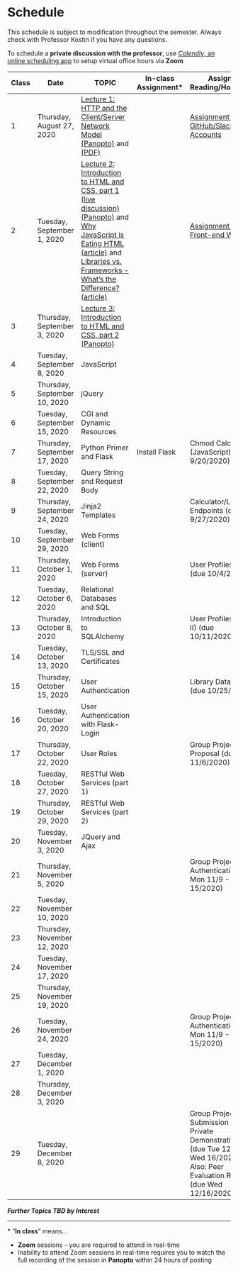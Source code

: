 # Schedule
This schedule is subject to modification throughout the semester. Always check with Professor Kostin if you have any questions.

To schedule a **private discussion with the professor**, use [*Calendly*, an online scheduling app](https://calendly.com/rkostin) to setup virtual office hours via **Zoom**

| Class | Date                         | TOPIC                                                        | In-class Assignment* | Assigned Reading/Homework                                    |
| ----- | ---------------------------- | ------------------------------------------------------------ | -------------------- | ------------------------------------------------------------ |
| 1     | Thursday, August 27, 2020    | [Lecture 1: HTTP and the Client/Server Network Model (Panopto)](https://rochester.hosted.panopto.com/Panopto/Pages/Viewer.aspx?id=8c2473c1-4d2b-4c7f-a834-ac1e0130097b) and [(PDF)](01-http_client-server/http_client-server.pdf) |                      | [Assignment 1: GitHub/Slack Accounts](assignment01-github-slack/instructions.md) |
| 2     | Tuesday, September 1, 2020   | [Lecture 2: Introduction to HTML and CSS, part 1 (live discussion) (Panopto)](https://rochester.hosted.panopto.com/Panopto/Pages/Viewer.aspx?id=733cbec6-e714-4218-80ea-ac29017ef037) and [Why JavaScript is Eating HTML (article)](https://css-tricks.com/why-javascript-is-eating-html/) and [Libraries vs. Frameworks - What’s the Difference? (article)](https://medium.com/better-programming/libraries-vs-frameworks-whats-the-difference-5f28c53dcffe) |                      | [Assignment 2: Basic Front-end Webpage](assignment02-basic-front-end-webpage/instructions.md) |
| 3     | Thursday, September 3, 2020  | [Lecture 3: Introduction to HTML and CSS, part 2 (Panopto)](https://rochester.hosted.panopto.com/Panopto/Pages/Viewer.aspx?id=252e69f5-3e8a-420e-9683-ac2b0164451d) |                      |                                                              |
| 4     | Tuesday, September 8, 2020   | JavaScript                                                   |                      |                                                              |
| 5     | Thursday, September 10, 2020 | jQuery                                                       |                      |                                                              |
| 6     | Tuesday, September 15, 2020  | CGI and Dynamic Resources                                    |                      |                                                              |
| 7     | Thursday, September 17, 2020 | Python Primer and Flask                                      | Install Flask        | Chmod Calculator (JavaScript) (due 9/20/2020)                |
| 8     | Tuesday, September 22, 2020  | Query String and Request Body                                |                      |                                                              |
| 9     | Thursday, September 24, 2020 | Jinja2 Templates                                             |                      | Calculator/Lotto Endpoints (due 9/27/2020)                   |
| 10    | Tuesday, September 29, 2020  | Web Forms (client)                                           |                      |                                                              |
| 11    | Thursday, October 1, 2020    | Web Forms (server)                                           |                      | User Profiles (Part I) (due 10/4/2020)                       |
| 12    | Tuesday, October 6, 2020     | Relational Databases and SQL                                 |                      |                                                              |
| 13    | Thursday, October 8, 2020    | Introduction to SQLAlchemy                                   |                      | User Profiles (Part II) (due 10/11/2020)                     |
| 14    | Tuesday, October 13, 2020    | TLS/SSL and Certificates                                     |                      |                                                              |
| 15    | Thursday, October 15, 2020   | User Authentication                                          |                      | Library Database (due 10/25/2020)                            |
| 16    | Tuesday, October 20, 2020    | User Authentication with  Flask-Login                        |                      |                                                              |
| 17    | Thursday, October 22, 2020   | User Roles                                                   |                      | Group Project Proposal (due Fri 11/6/2020)                   |
| 18    | Tuesday, October 27, 2020    | RESTful Web Services (part 1)                                |                      |                                                              |
| 19    | Thursday, October 29, 2020   | RESTful Web Services (part 2)                                |                      |                                                              |
| 20    | Tuesday, November 3, 2020    | JQuery and Ajax                                              |                      |                                                              |
| 21    | Thursday, November 5, 2020   |                                                              |                      | Group Project Authentication (due Mon 11/9 - Sun 15/2020)    |
| 22    | Tuesday, November 10, 2020   |                                                              |                      |                                                              |
| 23    | Thursday, November 12, 2020  |                                                              |                      |                                                              |
| 24    | Tuesday, November 17, 2020   |                                                              |                      |                                                              |
| 25    | Thursday, November 19, 2020  |                                                              |                      |                                                              |
| 26    | Tuesday, November 24, 2020   |                                                              |                      | Group Project Authentication (due Mon 11/9 - Sun 15/2020)    |
| 27    | Tuesday, December 1, 2020    |                                                              |                      |                                                              |
| 28    | Thursday, December 3, 2020   |                                                              |                      |                                                              |
| 29    | Tuesday, December 8, 2020    |                                                              |                      | Group Project Submission and Private Demonstrations (due Tue 12/8 - Wed 16/2020)<br>Also: Peer Evaluation Rubric (due Wed 12/16/2020) |

***Further Topics TBD by Interest***

<hr>

\* “**In class**” means…

- **Zoom** sessions - you are required to attend in real-time
- Inability to attend Zoom sessions in real-time requires you to watch the full recording of the session in **Panopto** within 24 hours of posting


